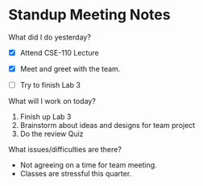 # Standup Meeting Notes

What did I do yesterday?

- [x] Attend CSE-110 Lecture
- [x] Meet and greet with the team.
- [ ] Try to finish Lab 3 


What will I work on today?
1. Finish up Lab 3
2. Brainstorm about ideas and designs for team project
3. Do the review Quiz

What issues/difficulties are there?
- Not agreeing on a time for team meeting.
- Classes are stressful this quarter.